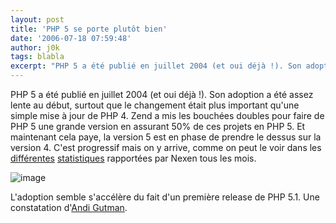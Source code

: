 ```yaml
---
layout: post
title: 'PHP 5 se porte plutôt bien'
date: '2006-07-18 07:59:48'
author: j0k
tags: blabla
excerpt: "PHP 5 a été publié en juillet 2004 (et oui déjà !). Son adoption a été assez lente au début, surtout que le changement était plus important qu'une simple mise à jour de PHP 4.     \nZend a mis les bouchées doubles pour faire de PHP 5 une grande version en assurant 50% de ces projets en PHP 5.   Et maintenant cela paye, la version 5 est en phase de prendre      …"
---
```


PHP 5 a été publié en juillet 2004 (et oui déjà !). Son adoption a été assez lente au début, surtout que le changement était plus important qu'une simple mise à jour de PHP 4.
Zend a mis les bouchées doubles pour faire de PHP 5 une grande version en assurant 50% de ces projets en PHP 5.   Et maintenant cela paye, la version 5 est en phase de prendre le dessus sur la version 4. C'est progressif mais on y arrive, comme on peut le voir dans les [différentes](http://www.j0k3r.net/news-statistiques-de-php-pour-le-mois-de-mai-1332.html) [statistiques](http://www.j0k3r.net/news-statistiques-de-php-pour-le-mois-de-juin-1395.html) rapportées par Nexen tous les mois.

 ![image](https://www.j0k3r.net/img/news/PHP5_Support_Stats.gif)

L'adoption semble s'accélère du fait d'un première release de PHP 5.1.   Une constatation d'[Andi Gutman](http://andigutmans.blogspot.com/2006/07/php-5-adoption-has-tipped.html).
